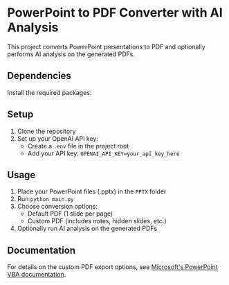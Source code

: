 # PowerPoint to PDF Converter with AI Analysis

This project converts PowerPoint presentations to PDF and optionally performs AI analysis on the generated PDFs.

## Dependencies

Install the required packages:

## Setup

1. Clone the repository
2. Set up your OpenAI API key:
   - Create a `.env` file in the project root
   - Add your API key: `OPENAI_API_KEY=your_api_key_here`

## Usage

1. Place your PowerPoint files (.pptx) in the `PPTX` folder
2. Run `python main.py`
3. Choose conversion options:
   - Default PDF (1 slide per page)
   - Custom PDF (includes notes, hidden slides, etc.)
4. Optionally run AI analysis on the generated PDFs

## Documentation

For details on the custom PDF export options, see [Microsoft's PowerPoint VBA documentation](https://learn.microsoft.com/en-us/office/vba/api/powerpoint.presentation.exportasfixedformat).
